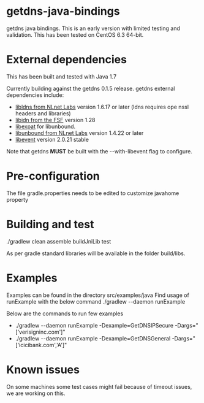 getdns-java-bindings
======================
getdns java bindings. This is an early version with limited testing and validation. This has been tested on CentOS 6.3 64-bit.

External dependencies
=====================
This has been built and tested with Java 1.7

Currently building against the getdns 0.1.5 release.
getdns external dependencies include:
* [libldns from NLnet Labs](https://www.nlnetlabs.nl/projects/ldns/) version 1.6.17 or later (ldns requires ope
nssl headers and libraries)
* [libidn from the FSF](http://www.gnu.org/software/libidn/) version 1.28
* [libexpat](http://expat.sourceforge.net/) for libunbound.
* [libunbound from NLnet Labs](http://www.nlnetlabs.nl/projects/unbound/) version 1.4.22 or later
* [libevent](http://libevent.org) version 2.0.21 stable

Note that getdns **MUST** be built with the --with-libevent flag to configure.


Pre-configuration
======================
The file gradle.properties needs to be edited to customize javahome property

Building and test
======================
./gradlew clean assemble buildJniLib test

As per gradle standard libraries will be available in the folder build/libs.


Examples
======================
Examples can be found in the directory src/examples/java
Find usage of runExample with the below command
./gradlew --daemon runExample

Below  are the commands to run few examples

* ./gradlew --daemon runExample -Dexample=GetDNSIPSecure  -Dargs="['verisigninc.com']"
* ./gradlew --daemon runExample -Dexample=GetDNSGeneral  -Dargs="['icicibank.com','A']"

Known issues
======================
On some machines some test cases might fail because of timeout issues, we are working on this.
